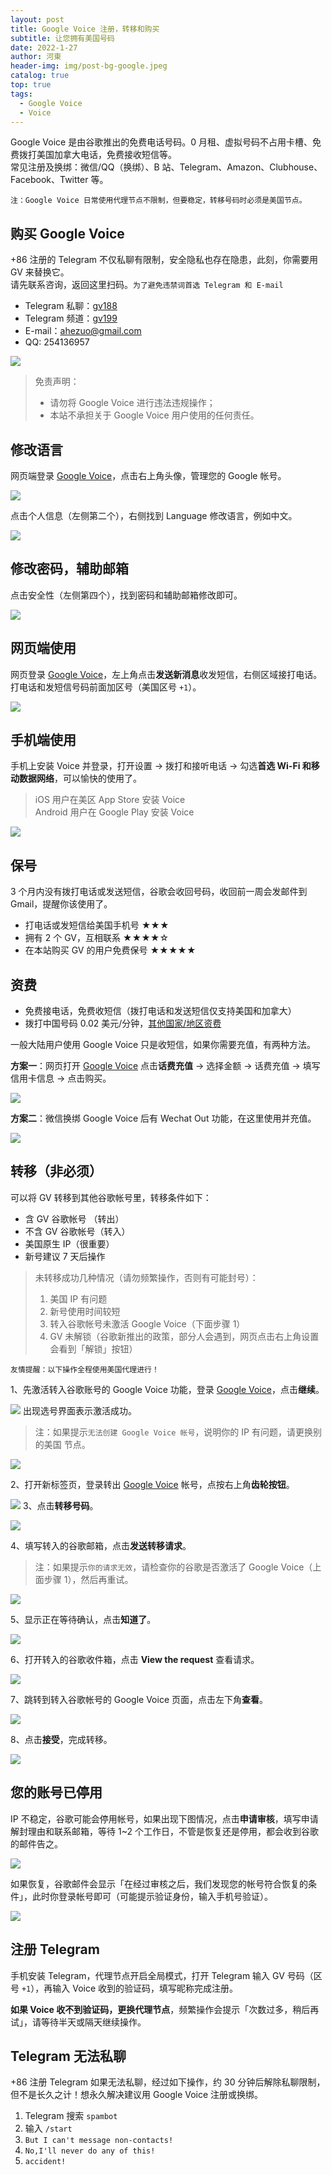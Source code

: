 ```yaml
---
layout: post
title: Google Voice 注册，转移和购买
subtitle: 让您拥有美国号码
date: 2022-1-27
author: 河東
header-img: img/post-bg-google.jpeg
catalog: true
top: true
tags:
  - Google Voice
  - Voice
---
```


Google Voice 是由谷歌推出的免费电话号码。0 月租、虚拟号码不占用卡槽、免费拨打美国加拿大电话，免费接收短信等。\
常见注册及换绑：微信/QQ（换绑）、B 站、Telegram、Amazon、Clubhouse、Facebook、Twitter 等。

`注：Google Voice 日常使用代理节点不限制，但要稳定，转移号码时必须是美国节点。`


## 购买 Google Voice

+86 注册的 Telegram 不仅私聊有限制，安全隐私也存在隐患，此刻，你需要用 GV 来替换它。\
请先联系咨询，返回这里扫码。`为了避免违禁词首选 Telegram 和 E-mail`
- Telegram 私聊：[gv188](https://t.me/gv188) 
- Telegram 频道：[gv199](https://t.me/gv199) 
- E-mail：ahezuo@gmail.com
- QQ: 254136957


![](https://i.imgur.com/6TtN8ON.png)

>免责声明：
>- 请勿将 Google Voice 进行违法违规操作；
>- 本站不承担关于 Google Voice 用户使用的任何责任。

## 修改语言

网页端登录 [Google Voice](https://voice.google.com/)，点击右上角头像，管理您的 Google 帐号。

![](https://i.imgur.com/DKcKZQl.png)

点击个人信息（左侧第二个），右侧找到 Language 修改语言，例如中文。

![](https://i.imgur.com/eSXJsGo.png)
## 修改密码，辅助邮箱

点击安全性（左侧第四个），找到密码和辅助邮箱修改即可。

![](https://i.imgur.com/dmWyVKU.png)

## 网页端使用

网页登录 [Google Voice](https://voice.google.com/)，左上角点击**发送新消息**收发短信，右侧区域接打电话。\
打电话和发短信号码前面加区号（美国区号 `+1`）。

![](https://i.imgur.com/IrB7dd5.png)


## 手机端使用

手机上安装 Voice 并登录，打开设置 → 拨打和接听电话 → 勾选**首选 Wi-Fi 和移动数据网络**，可以愉快的使用了。

> iOS 用户在美区 App Store 安装 Voice\
> Android 用户在 Google Play 安装 Voice

![](https://i.imgur.com/TCY50ff.jpg)




## 保号

3 个月内没有拨打电话或发送短信，谷歌会收回号码，收回前一周会发邮件到 Gmail，提醒你该使用了。

- 打电话或发短信给美国手机号 ★★★
- 拥有 2 个 GV，互相联系 ★★★★☆
- 在本站购买 GV 的用户免费保号 ★★★★★
  

## 资费

- 免费接电话，免费收短信（拨打电话和发送短信仅支持美国和加拿大）
- 拨打中国号码 0.02 美元/分钟，[其他国家/地区资费](https://voice.google.com/u/0/rates?pli=1)

一般大陆用户使用 Google Voice 只是收短信，如果你需要充值，有两种方法。

**方案一**：网页打开 [Google Voice](https://voice.google.com/u/3/billing) 点击**话费充值** → 选择金额 → 话费充值 → 填写信用卡信息 → 点击购买。

![](https://i.imgur.com/5WiCJVa.png)

**方案二**：微信换绑 Google Voice 后有 Wechat Out 功能，在这里使用并充值。

![](https://i.imgur.com/facZ0Wb.jpg)

## 转移（非必须）

可以将 GV 转移到其他谷歌帐号里，转移条件如下：

- 含 GV 谷歌帐号 （转出）
- 不含 GV 谷歌帐号（转入）
- 美国原生 IP（很重要）
- 新号建议 7 天后操作

>未转移成功几种情况（请勿频繁操作，否则有可能封号）：
>1. 美国 IP 有问题
>2. 新号使用时间较短
>3. 转入谷歌帐号未激活 Google Voice（下面步骤 1）
>4. GV 未解锁（谷歌新推出的政策，部分人会遇到，网页点击右上角设置会看到「解锁」按钮）

`友情提醒：以下操作全程使用美国代理进行！`

1、先激活转入谷歌账号的 Google Voice 功能，登录 [Google Voice](https://voice.google.com/u/0/messages)，点击**继续**。

![](https://i.imgur.com/ySbeJqq.png)
出现选号界面表示激活成功。

> 注：如果提示`无法创建 Google Voice 帐号`，说明你的 IP 有问题，请更换别的美国 节点。

![](https://i.imgur.com/b7Iiwn2.png)

2、打开新标签页，登录转出 [Google Voice](https://voice.google.com/u/0/messages) 帐号，点按右上角**齿轮按钮**。


![](https://i.imgur.com/FpZ4KxH.png)
3、点击**转移号码**。

![](https://i.imgur.com/OASFgdA.png)

4、填写转入的谷歌邮箱，点击**发送转移请求**。

> 注：如果提示`你的请求无效`，请检查你的谷歌是否激活了 Google Voice（上面步骤  1），然后再重试。

![](https://i.imgur.com/dnPKT2H.png)

5、显示正在等待确认，点击**知道了**。

![](https://i.imgur.com/YbWLJgg.png)

6、打开转入的谷歌收件箱，点击 **View the request** 查看请求。

![](https://i.imgur.com/4H0A9lC.png)

7、跳转到转入谷歌帐号的 Google Voice 页面，点击左下角**查看**。

![](https://i.imgur.com/Yl00SOG.png)

8、点击**接受**，完成转移。

![](https://i.imgur.com/naiWfji.png)

## 您的账号已停用

IP 不稳定，谷歌可能会停用帐号，如果出现下图情况，点击**申请审核**，填写申请解封理由和联系邮箱，等待 1~2 个工作日，不管是恢复还是停用，都会收到谷歌的邮件告之。

![](https://i.imgur.com/VIOrboX.jpg)

如果恢复，谷歌邮件会显示「在经过审核之后，我们发现您的帐号符合恢复的条件」，此时你登录帐号即可（可能提示验证身份，输入手机号验证）。

![](https://i.imgur.com/U5YtEeO.jpg)

## 注册 Telegram

手机安装 Telegram，代理节点开启全局模式，打开 Telegram 输入 GV 号码（区号 `+1`），再输入 Voice 收到的验证码，填写昵称完成注册。

**如果 Voice 收不到验证码，更换代理节点**，频繁操作会提示「次数过多，稍后再试」，请等待半天或隔天继续操作。

## Telegram 无法私聊

+86 注册 Telegram 如果无法私聊，经过如下操作，约 30 分钟后解除私聊限制，但不是长久之计！想永久解决建议用 Google Voice 注册或换绑。

1. Telegram 搜索 `spambot`
2. 输入 `/start`
3. `But I can't message non-contacts!`
4. `No,I'll never do any of this!`
5. `accident!`